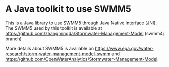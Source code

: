 # A Java toolkit to use SWMM5


This is a Java library to use SWMM5 through Java Native Interface (JNI).
The SWMM5 used by this toolkit is available at https://github.com/zhangmingda/Stormwater-Management-Model (swmm4j branch) 

More details about SWMM5 is avaliable on https://www.epa.gov/water-research/storm-water-management-model-swmm and https://github.com/OpenWaterAnalytics/Stormwater-Management-Model.